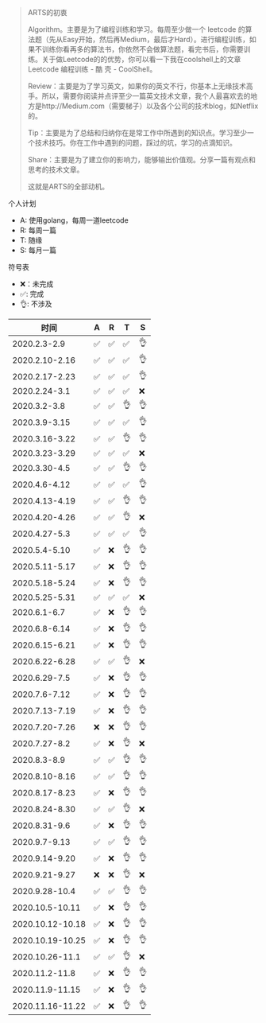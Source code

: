 > ARTS的初衷
>
> Algorithm。主要是为了编程训练和学习。每周至少做一个 leetcode 的算法题（先从Easy开始，然后再Medium，最后才Hard）。进行编程训练，如果不训练你看再多的算法书，你依然不会做算法题，看完书后，你需要训练。关于做Leetcode的的优势，你可以看一下我在coolshell上的文章 Leetcode 编程训练 - 酷 壳 - CoolShell。
>
> Review：主要是为了学习英文，如果你的英文不行，你基本上无缘技术高手。所以，需要你阅读并点评至少一篇英文技术文章，我个人最喜欢去的地方是http://Medium.com（需要梯子）以及各个公司的技术blog，如Netflix的。
>
> Tip：主要是为了总结和归纳你在是常工作中所遇到的知识点。学习至少一个技术技巧。你在工作中遇到的问题，踩过的坑，学习的点滴知识。
>
> Share：主要是为了建立你的影响力，能够输出价值观。分享一篇有观点和思考的技术文章。
>
> 这就是ARTS的全部动机。

个人计划
* A: 使用golang，每周一道leetcode
* R: 每周一篇
* T: 随缘
* S: 每月一篇

符号表
* ❌：未完成
* ✅: 完成
* 👌: 不涉及

|时间 | A | R | T | S |
|---|---|---|---|---|
|2020.2.3-2.9|✅|✅|✅|👌|
|2020.2.10-2.16|✅|✅|✅|👌|
|2020.2.17-2.23|✅|✅|✅|👌|
|2020.2.24-3.1|✅|✅|✅|❌|
|2020.3.2-3.8|✅|✅|👌|👌|
|2020.3.9-3.15|✅|✅|✅|👌|
|2020.3.16-3.22|✅|✅|👌|👌|
|2020.3.23-3.29|✅|✅|✅|❌|
|2020.3.30-4.5|✅|✅|👌|👌|
|2020.4.6-4.12|✅|✅|✅|👌|
|2020.4.13-4.19|✅|✅|👌|👌|
|2020.4.20-4.26|✅|✅|👌|❌|
|2020.4.27-5.3|✅|✅|✅|👌|
|2020.5.4-5.10|✅|❌|👌|👌|
|2020.5.11-5.17|✅|❌|👌|👌|
|2020.5.18-5.24|✅|❌|👌|👌|
|2020.5.25-5.31|✅|✅|✅|❌|
|2020.6.1-6.7|✅|❌|👌|👌|
|2020.6.8-6.14|✅|❌|👌|👌|
|2020.6.15-6.21|✅|❌|👌|👌|
|2020.6.22-6.28|✅|✅|👌|❌|
|2020.6.29-7.5|✅|❌|👌|👌|
|2020.7.6-7.12|✅|❌|👌|👌|
|2020.7.13-7.19|✅|❌|👌|👌|
|2020.7.20-7.26|❌|❌|👌|👌|
|2020.7.27-8.2|✅|❌|👌|❌|
|2020.8.3-8.9|✅|✅|👌|👌|
|2020.8.10-8.16|✅|✅|👌|👌|
|2020.8.17-8.23|✅|❌|👌|👌|
|2020.8.24-8.30|✅|✅|👌|❌|
|2020.8.31-9.6|✅|❌|👌|👌|
|2020.9.7-9.13|✅|✅|👌|👌|
|2020.9.14-9.20|✅|❌|👌|👌|
|2020.9.21-9.27|❌|❌|👌|❌|
|2020.9.28-10.4|✅|✅|👌|👌|
|2020.10.5-10.11|✅|❌|👌|👌|
|2020.10.12-10.18|✅|❌|👌|👌|
|2020.10.19-10.25|✅|❌|👌|👌|
|2020.10.26-11.1|✅|✅|👌|❌|
|2020.11.2-11.8|✅|❌|👌|👌|
|2020.11.9-11.15|✅|❌|👌|👌|
|2020.11.16-11.22|✅|❌|👌|👌|
